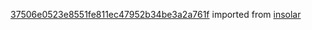 [37506e0523e8551fe811ec47952b34be3a2a761f](https://github.com/insolar/insolar/commit/37506e0523e8551fe811ec47952b34be3a2a761f) imported from [insolar](https://github.com/insolar/insolar)
